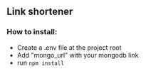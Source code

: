 ## Link shortener

### How to install:

- Create a .env file at the project root
- Add "mongo_url" with your mongodb link
- run `npm install`
